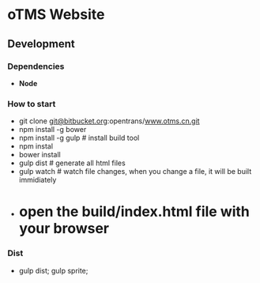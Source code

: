 # oTMS Website #

## Development ##

### Dependencies ###

* **Node**

### How to start ###

* git clone git@bitbucket.org:opentrans/www.otms.cn.git
* npm install -g bower
* npm install -g gulp # install build tool
* npm instal 
* bower install
* gulp dist # generate all html files
* gulp watch  # watch file changes, when you change a file, it will be built immidiately
* # open the build/index.html file with your browser

### Dist ###
* gulp dist; gulp sprite;
